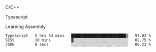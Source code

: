 <p>C/C++</p>
<p> Typescript</p>
<p>Learning Assembly</p>

<!--START_SECTION:waka-->

```text
TypeScript   5 hrs 53 mins   ████████████████████████▒   97.02 %
SCSS         10 mins         ▓░░░░░░░░░░░░░░░░░░░░░░░░   02.75 %
JSON         0 secs          ░░░░░░░░░░░░░░░░░░░░░░░░░   00.22 %
```

<!--END_SECTION:waka-->
